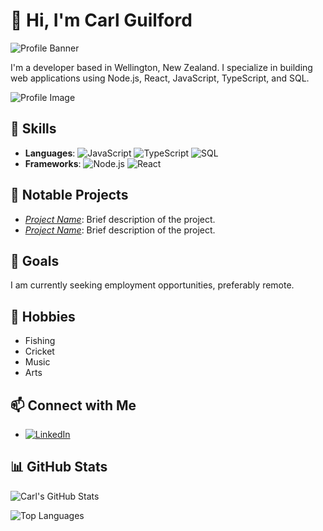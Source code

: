 # 👋 Hi, I'm Carl Guilford

![Profile Banner](https://via.placeholder.com/1200x300)

I'm a developer based in Wellington, New Zealand. I specialize in building web applications using Node.js, React, JavaScript, TypeScript, and SQL.

![Profile Image](https://via.placeholder.com/150)

## 🚀 Skills

- **Languages**: ![JavaScript](https://img.shields.io/badge/-JavaScript-F7DF1E?logo=javascript&logoColor=black) ![TypeScript](https://img.shields.io/badge/-TypeScript-007ACC?logo=typescript&logoColor=white) ![SQL](https://img.shields.io/badge/-SQL-4479A1?logo=postgresql&logoColor=white)
- **Frameworks**: ![Node.js](https://img.shields.io/badge/-Node.js-339933?logo=node.js&logoColor=white) ![React](https://img.shields.io/badge/-React-61DAFB?logo=react&logoColor=black)

## 🌟 Notable Projects

- *[Project Name](#)*: Brief description of the project.
- *[Project Name](#)*: Brief description of the project.

## 🎯 Goals

I am currently seeking employment opportunities, preferably remote.

## 🎸 Hobbies

- Fishing
- Cricket
- Music
- Arts

## 📫 Connect with Me

- [![LinkedIn](https://img.shields.io/badge/-LinkedIn-0077B5?logo=linkedin&logoColor=white)](https://www.linkedin.com/in/carl-guilford-b50391269/)

## 📊 GitHub Stats

![Carl's GitHub Stats](https://github-readme-stats.vercel.app/api?username=Drifta01&show_icons=true&theme=radical)

![Top Languages](https://github-readme-stats.vercel.app/api/top-langs/?username=Drifta01&layout=compact&theme=radical)
